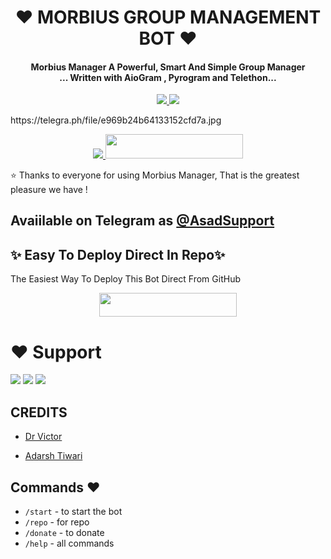 
<h1 align="center"><b>❤️ MORBIUS GROUP MANAGEMENT BOT ❤️</b></h1>

<h4 align="center">Morbius Manager A Powerful, Smart And Simple Group Manager <br> ... Written with AioGram , Pyrogram and Telethon...</h4>
<p align='center'>
  <a href="https://www.python.org/" alt="made-with-python"> <img src="https://img.shields.io/badge/Made%20with-Python-1f425f.svg?style=flat-square&logo=python&color=blue" /> </a>
  <a href="https://github.com/Adarshtiwari1305/morbiusmanager/graphs/commit-activity" alt="Maintenance"> <img src="https://img.shields.io/badge/Maintained%3F-yes-green.svg?style=flat-square" /> </a>
</p>
https://telegra.ph/file/e969b24b64133152cfd7a.jpg
<p align="center"><a href="https://t.me/Hitler_fed_owner"><img src="https://telegra.ph/file/e969b24b64133152cfd7a.jpg

<p align="center"><a href="https://heroku.com/deploy?template=https://github.com/Adarshtiwari1305/morbiusmanager"> <img src="https://img.shields.io/badge/Deploy%20To%20Heroku-grey?style=for-the-badge&logo=heroku" width="220" height="38.45"/></a></p>
 ⭐️ Thanks to everyone for using Morbius Manager, That is the greatest pleasure we have !

## Avaiilable on Telegram as [@AsadSupport](https://t.me/MORBIUS_MANAGEMENT_BOT)

## ✨ Easy To Deploy Direct In Repo✨

The Easiest Way To Deploy This Bot Direct From GitHub

<p align="center"><a href="https://heroku.com/deploy?template=https://github.com/Adarshtiwari1305/morbiusmanager"> <img src="https://img.shields.io/badge/Deploy%20To%20Heroku-grey?style=for-the-badge&logo=heroku" width="220" height="38.45"/></a></p>
 
 
# ❤️ Support
<a href="https://t.me/Hitler_fed"><img src="https://telegra.ph/file/e969b24b64133152cfd7a.jpg=Telegram"></a>
<a href="https://t.me/thechamberofficial"><img src="https://telegra.ph/file/e969b24b64133152cfd7a.jpg=telegram"></a>
<a href="https://t.me/RAVAN102030"><img src="https://telegra.ph/file/e969b24b64133152cfd7a.jpg=telegram"></a>


## CREDITS

- [Dr Victor](https://t.me/Hitler_fed_owner)

- [Adarsh Tiwari](https://t.me/Hitler_fed_owner)


## Commands ❤️

- `/start` - to start the bot
- `/repo` - for repo
- `/donate` - to donate
- `/help` - all commands
